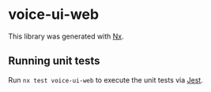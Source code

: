 # voice-ui-web

This library was generated with [Nx](https://nx.dev).

## Running unit tests

Run `nx test voice-ui-web` to execute the unit tests via [Jest](https://jestjs.io).
